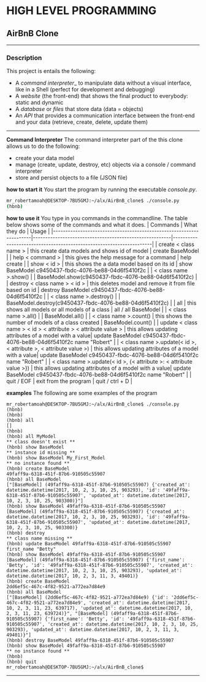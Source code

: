 # HIGH LEVEL PROGRAMMING

## AirBnB Clone

---

### Description
This project is entails the following:
- A _command interpreter__ to manipulate data without a visual interface, like in a Shell (perfect for development and debugging)
- A _website_ (the front-end) that shows the final product to everybody: static and dynamic
- A _database_ or _files_ that store data (data = objects)
- An _API_ that provides a communication interface between the front-end and your data (retrieve, create, delete, update them)

---

__Command Interpreter__
The command interpreter part of the this clone allows us to do the following:
- create your data model
- manage (create, update, destroy, etc) objects via a console / command interpreter
- store and persist objects to a file (JSON file)

__how to start it__
You start the program by running the executable _console.py_.
```bash
mr_robertamoah@DESKTOP-7BU5GMJ:~/alx/AirBnB_clone$ ./console.py
(hbnb) 
```

__how to use it__
You type in you commands in the commandline. The table below shows some of the commands and what it does.
| Commands                                                            | What they do                                           | Usage                                                               |
|---------------------------------------------------------------------|--------------------------------------------------------|---------------------------------------------------------------------|
| create < class name >                                               | this create data models and shows id of model          | create BaseModel                                                    |
| help < command >                                                    | this gives the help message for a command              | help create                                                         |
| show < id >                                                         | this shows the a data model based on its id            | show BaseModel c9450437-fbdc-4076-be88-04d6f5410f2c                 |
| < class name >.show()                                               |                                                        | BaseModel.show(c9450437-fbdc-4076-be88-04d6f5410f2c)                |
| destroy < class name > < id >                                       | this deletes model and remove it from file based on id | destroy BaseModel c9450437-fbdc-4076-be88-04d6f5410f2c              |
| < class name >.destroy()                                            |                                                        | BaseModel.destroy(c9450437-fbdc-4076-be88-04d6f5410f2c)             |
| all                                                                 | this shows all models or all models of a class         | all / all BaseModel                                                 |
| < class name >.all()                                                |                                                        | BaseModel.all()                                                     |
| < class name >.count()                                              | this shows the number of models of a class created     | BaseModel.count()                                                   |
| update < class name > < id > < attribute > < attribute value >      | this allows updating attributes of a model with a value| update BaseModel c9450437-fbdc-4076-be88-04d6f5410f2c name "Robert" |
| < class name >.update(< id >, < attribute >, < attribute value >)   | this allows updating attributes of a model with a value| update BaseModel c9450437-fbdc-4076-be88-04d6f5410f2c name "Robert" |
| < class name >.update(< id >, {< attribute >: < attribute value >}) | this allows updating attributes of a model with a value| update BaseModel c9450437-fbdc-4076-be88-04d6f5410f2c name "Robert" |
| quit / EOF                     | exit from the program                                                                       | quit / ctrl + D                                                     |

__examples__
The following are some examples of the program
```
mr_robertamoah@DESKTOP-7BU5GMJ:~/alx/AirBnB_clone$ ./console.py
(hbnb) 
(hbnb) 
(hbnb) all
[]
(hbnb) 
(hbnb) all MyModel
** class doesn't exist **
(hbnb) show BaseModel
** instance id missing **
(hbnb) show BaseModel My_First_Model
** no instance found **
(hbnb) create BaseModel
49faff9a-6318-451f-87b6-910505c55907
(hbnb) all BaseModel
["[BaseModel] (49faff9a-6318-451f-87b6-910505c55907) {'created_at': datetime.datetime(2017, 10, 2, 3, 10, 25, 903293), 'id': '49faff9a-6318-451f-87b6-910505c55907', 'updated_at': datetime.datetime(2017, 10, 2, 3, 10, 25, 903300)}"]
(hbnb) show BaseModel 49faff9a-6318-451f-87b6-910505c55907
[BaseModel] (49faff9a-6318-451f-87b6-910505c55907) {'created_at': datetime.datetime(2017, 10, 2, 3, 10, 25, 903293), 'id': '49faff9a-6318-451f-87b6-910505c55907', 'updated_at': datetime.datetime(2017, 10, 2, 3, 10, 25, 903300)}
(hbnb) destroy
** class name missing **
(hbnb) update BaseModel 49faff9a-6318-451f-87b6-910505c55907 first_name "Betty"
(hbnb) show BaseModel 49faff9a-6318-451f-87b6-910505c55907
[BaseModel] (49faff9a-6318-451f-87b6-910505c55907) {'first_name': 'Betty', 'id': '49faff9a-6318-451f-87b6-910505c55907', 'created_at': datetime.datetime(2017, 10, 2, 3, 10, 25, 903293), 'updated_at': datetime.datetime(2017, 10, 2, 3, 11, 3, 49401)}
(hbnb) create BaseModel
2dd6ef5c-467c-4f82-9521-a772ea7d84e9
(hbnb) all BaseModel
["[BaseModel] (2dd6ef5c-467c-4f82-9521-a772ea7d84e9) {'id': '2dd6ef5c-467c-4f82-9521-a772ea7d84e9', 'created_at': datetime.datetime(2017, 10, 2, 3, 11, 23, 639717), 'updated_at': datetime.datetime(2017, 10, 2, 3, 11, 23, 639724)}", "[BaseModel] (49faff9a-6318-451f-87b6-910505c55907) {'first_name': 'Betty', 'id': '49faff9a-6318-451f-87b6-910505c55907', 'created_at': datetime.datetime(2017, 10, 2, 3, 10, 25, 903293), 'updated_at': datetime.datetime(2017, 10, 2, 3, 11, 3, 49401)}"]
(hbnb) destroy BaseModel 49faff9a-6318-451f-87b6-910505c55907
(hbnb) show BaseModel 49faff9a-6318-451f-87b6-910505c55907
** no instance found **
(hbnb) 
(hbnb) quit
mr_robertamoah@DESKTOP-7BU5GMJ:~/alx/AirBnB_clone$
```

---

